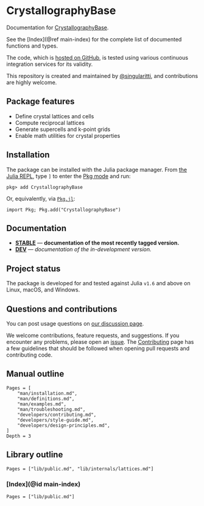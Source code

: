 # CrystallographyBase

Documentation for [CrystallographyBase](https://github.com/MineralsCloud/CrystallographyBase.jl).

See the [Index](@ref main-index) for the complete list of documented functions
and types.

The code, which is [hosted on GitHub](https://github.com/MineralsCloud/CrystallographyBase.jl), is tested
using various continuous integration services for its validity.

This repository is created and maintained by
[@singularitti](https://github.com/singularitti), and contributions are highly welcome.

## Package features

- Define crystal lattices and cells
- Compute reciprocal lattices
- Generate supercells and k-point grids
- Enable math utilities for crystal properties

## Installation

The package can be installed with the Julia package manager.
From [the Julia REPL](https://docs.julialang.org/en/v1/stdlib/REPL/), type `]` to enter
the [Pkg mode](https://docs.julialang.org/en/v1/stdlib/REPL/#Pkg-mode) and run:

```julia-repl
pkg> add CrystallographyBase
```

Or, equivalently, via [`Pkg.jl`](https://pkgdocs.julialang.org/v1/):

```@repl
import Pkg; Pkg.add("CrystallographyBase")
```

## Documentation

- [**STABLE**](https://MineralsCloud.github.io/CrystallographyBase.jl/stable) — **documentation of the most recently tagged version.**
- [**DEV**](https://MineralsCloud.github.io/CrystallographyBase.jl/dev) — _documentation of the in-development version._

## Project status

The package is developed for and tested against Julia `v1.6` and above on Linux, macOS, and
Windows.

## Questions and contributions

You can post usage questions on
[our discussion page](https://github.com/MineralsCloud/CrystallographyBase.jl/discussions).

We welcome contributions, feature requests, and suggestions. If you encounter any problems,
please open an [issue](https://github.com/MineralsCloud/CrystallographyBase.jl/issues).
The [Contributing](@ref) page has
a few guidelines that should be followed when opening pull requests and contributing code.

## Manual outline

```@contents
Pages = [
    "man/installation.md",
    "man/definitions.md",
    "man/examples.md",
    "man/troubleshooting.md",
    "developers/contributing.md",
    "developers/style-guide.md",
    "developers/design-principles.md",
]
Depth = 3
```

## Library outline

```@contents
Pages = ["lib/public.md", "lib/internals/lattices.md"]
```

### [Index](@id main-index)

```@index
Pages = ["lib/public.md"]
```
